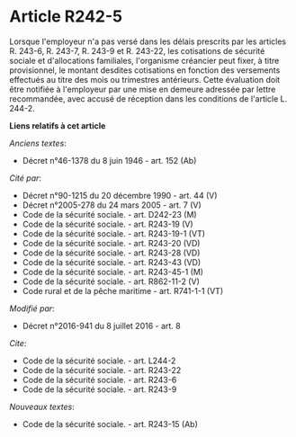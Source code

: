 # Article R242-5

Lorsque l'employeur n'a pas versé dans les délais prescrits par les articles R. 243-6, R. 243-7, R. 243-9 et R. 243-22, les
cotisations de sécurité sociale et d'allocations familiales, l'organisme créancier peut fixer, à titre provisionnel, le
montant desdites cotisations en fonction des versements effectués au titre des mois ou trimestres antérieurs. Cette
évaluation doit être notifiée à l'employeur par une mise en demeure adressée par lettre recommandée, avec accusé de réception
dans les conditions de l'article L. 244-2.

**Liens relatifs à cet article**

_Anciens textes_:

  - Décret n°46-1378 du 8 juin 1946 - art. 152 (Ab)

_Cité par_:

  - Décret n°90-1215 du 20 décembre 1990 - art. 44 (V)
  - Décret n°2005-278 du 24 mars 2005 - art. 7 (V)
  - Code de la sécurité sociale. - art. D242-23 (M)
  - Code de la sécurité sociale. - art. R243-19 (V)
  - Code de la sécurité sociale. - art. R243-19-1 (VT)
  - Code de la sécurité sociale. - art. R243-20 (VD)
  - Code de la sécurité sociale. - art. R243-28 (VD)
  - Code de la sécurité sociale. - art. R243-43 (VD)
  - Code de la sécurité sociale. - art. R243-45-1 (M)
  - Code de la sécurité sociale. - art. R862-11-2 (V)
  - Code rural et de la pêche maritime - art. R741-1-1 (VT)

_Modifié par_:

  - Décret n°2016-941 du 8 juillet 2016 - art. 8

_Cite_:

  - Code de la sécurité sociale. - art. L244-2
  - Code de la sécurité sociale. - art. R243-22
  - Code de la sécurité sociale. - art. R243-6
  - Code de la sécurité sociale. - art. R243-9

_Nouveaux textes_:

  - Code de la sécurité sociale. - art. R243-15 (Ab)
